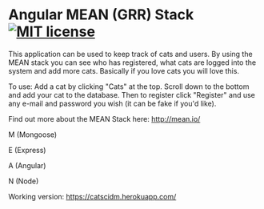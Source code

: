 # Angular MEAN (GRR) Stack [![MIT license](http://img.shields.io/badge/license-MIT-lightgrey.svg)](http://opensource.org/licenses/MIT)

This application can be used to keep track of cats and users. By using the MEAN stack you can see who has registered, what cats are logged into the system and add more cats. 
Basically if you love cats you will love this.

To use: Add a cat by clicking "Cats" at the top. Scroll down to the bottom and add your cat to the database. 
Then to register click "Register" and use any e-mail and password you wish (it can be fake if you'd like).

Find out more about the MEAN Stack here: http://mean.io/

M (Mongoose)

E (Express)

A (Angular)

N (Node)

Working version: https://catscidm.herokuapp.com/
